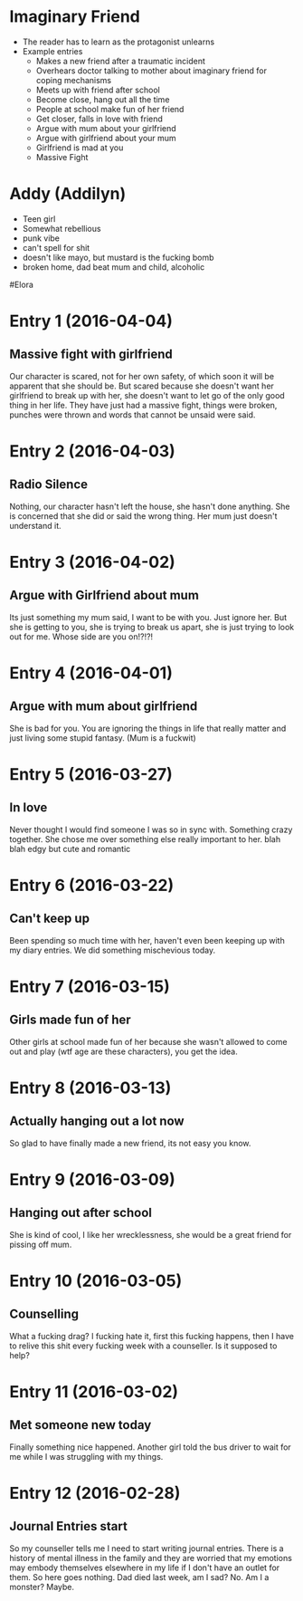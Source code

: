# Imaginary Friend
+ The reader has to learn as the protagonist unlearns
+ Example entries
  + Makes a new friend after a traumatic incident
  + Overhears doctor talking to mother about imaginary friend for coping mechanisms
  + Meets up with friend after school
  + Become close, hang out all the time
  + People at school make fun of her friend
  + Get closer, falls in love with friend
  + Argue with mum about your girlfriend
  + Argue with girlfriend about your mum
  + Girlfriend is mad at you
  + Massive Fight
  
# Addy (Addilyn)
+ Teen girl
+ Somewhat rebellious
+ punk vibe
+ can't spell for shit
+ doesn't like mayo, but mustard is the fucking bomb
+ broken home, dad beat mum and child, alcoholic

#Elora 


# Entry 1 (2016-04-04)
## Massive fight with girlfriend
Our character is scared, not for her own safety, of which soon it will be apparent that she should be. But scared because she doesn't want her girlfriend to break up with her, she doesn't want to let go of the only good thing in her life. They have just had a massive fight, things were broken, punches were thrown and words that cannot be unsaid were said.

# Entry 2 (2016-04-03)
## Radio Silence
Nothing, our character hasn't left the house, she hasn't done anything. She is concerned that she did or said the wrong thing. Her mum just doesn't understand it.

# Entry 3 (2016-04-02)
## Argue with Girlfriend about mum
Its just something my mum said, I want to be with you. Just ignore her. But she is getting to you, she is trying to break us apart, she is just trying to look out for me. Whose side are you on!?!?!

# Entry 4 (2016-04-01)
## Argue with mum about girlfriend
She is bad for you. You are ignoring the things in life that really matter and just living some stupid fantasy. (Mum is a fuckwit)

# Entry 5 (2016-03-27)
## In love
Never thought I would find someone I was so in sync with. Something crazy together. She chose me over something else really important to her. blah blah edgy but cute and romantic

# Entry 6 (2016-03-22)
## Can't keep up
Been spending so much time with her, haven't even been keeping up with my diary entries. We did something mischevious today.

# Entry 7 (2016-03-15)
## Girls made fun of her
Other girls at school made fun of her because she wasn't allowed to come out and play (wtf age are these characters), you get the idea.

# Entry 8 (2016-03-13)
## Actually hanging out a lot now
So glad to have finally made a new friend, its not easy you know.

# Entry 9 (2016-03-09)
## Hanging out after school
She is kind of cool, I like her wrecklessness, she would be a great friend for pissing off mum.

# Entry 10 (2016-03-05)
## Counselling
What a fucking drag? I fucking hate it, first this fucking happens, then I have to relive this shit every fucking week with a counseller. Is it supposed to help?

# Entry 11 (2016-03-02)
## Met someone new today
Finally something nice happened. Another girl told the bus driver to wait for me while I was struggling with my things.

# Entry 12 (2016-02-28)
## Journal Entries start
So my counseller tells me I need to start writing journal entries. There is a history of mental illness in the family and they are worried that my emotions may embody themselves elsewhere in my life if I don't have an outlet for them. So here goes nothing. Dad died last week, am I sad? No. Am I a monster? Maybe.
